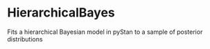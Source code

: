 # HierarchicalBayes
Fits a hierarchical Bayesian model in pyStan to a sample of posterior distributions
